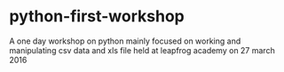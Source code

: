 # python-first-workshop
A one day workshop on python mainly focused on working and manipulating csv data and xls file held at  leapfrog academy on  27 march 2016
